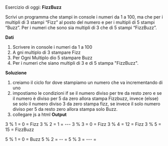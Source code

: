 Esercizio di oggi: **FizzBuzz**

Scrivi un programma che stampi in console i numeri da 1 a 100,
 ma che per i multipli di 3 stampi “Fizz” al posto del numero e per i multipli di 5 stampi “Buzz”.
 Per i numeri che sono sia multipli di 3 che di 5 stampi “FizzBuzz”.


**Dati**
1.  Scrivere in console i numeri da 1 a 100
2. A gni multiplo di 3 stampare Fizz
3. Per Ogni Multiplo dio 5 stampare Buzz
4. Per i numeri che siano multipli di 3 e di 5 stampa "FizzBuzz".

**Soluzione**
1. creiamo il ciclo for dove stampiamo un numero che va incrementando di uno
2. impostiamo le condizioni if se il numero diviso per tre da resto zero 
 e  se il numero è diviso per 5 da zero allora stampa Fizzbuzz,
invece (elsse) se solo il numero diviso 3 da zero stampa fizz, se invece il solo numero diviso per 5 da resto zero allora stampa solo Buzz.
3. collegare js a html
**Output**


 3 % 1 = 0 = Fizz
 3 % 2 = 1 = ---
 3 % 3 = 0 = Fizz
 3 % 4 = 12 = Fizz
 3 % 5 = 15 = FizzBuzz


 5 % 1 = 0 = Buzz
 5 % 2 = -- = 
 5 % 3 = --- = 